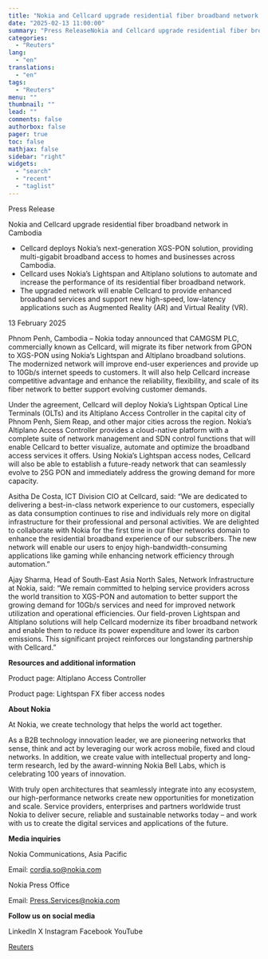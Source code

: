 ```yaml
---
title: "Nokia and Cellcard upgrade residential fiber broadband network in Cambodia"
date: "2025-02-13 11:00:00"
summary: "Press ReleaseNokia and Cellcard upgrade residential fiber broadband network in Cambodia Cellcard deploys Nokia’s next-generation XGS-PON solution, providing multi-gigabit broadband access to homes and businesses across Cambodia.Cellcard uses Nokia’s Lightspan and Altiplano solutions to automate and increase the performance of its residential fiber broadband network. The upgraded network will enable..."
categories:
  - "Reuters"
lang:
  - "en"
translations:
  - "en"
tags:
  - "Reuters"
menu: ""
thumbnail: ""
lead: ""
comments: false
authorbox: false
pager: true
toc: false
mathjax: false
sidebar: "right"
widgets:
  - "search"
  - "recent"
  - "taglist"
---
```


Press Release

Nokia and Cellcard upgrade residential fiber broadband network in Cambodia

* Cellcard deploys Nokia’s next-generation XGS-PON solution, providing multi-gigabit broadband access to homes and businesses across Cambodia.
* Cellcard uses Nokia’s Lightspan and Altiplano solutions to automate and increase the performance of its residential fiber broadband network.
* The upgraded network will enable Cellcard to provide enhanced broadband services and support new high-speed, low-latency applications such as Augmented Reality (AR) and Virtual Reality (VR).

13 February 2025

Phnom Penh, Cambodia – Nokia today announced that CAMGSM PLC, commercially known as Cellcard, will migrate its fiber network from GPON to XGS-PON using Nokia’s Lightspan and Altiplano broadband solutions. The modernized network will improve end-user experiences and provide up to 10Gb/s internet speeds to customers. It will also help Cellcard increase competitive advantage and enhance the reliability, flexibility, and scale of its fiber network to better support evolving customer demands.

Under the agreement, Cellcard will deploy Nokia’s Lightspan Optical Line Terminals (OLTs) and its Altiplano Access Controller in the capital city of Phnom Penh, Siem Reap, and other major cities across the region. Nokia’s Altiplano Access Controller provides a cloud-native platform with a complete suite of network management and SDN control functions that will enable Cellcard to better visualize, automate and optimize the broadband access services it offers. Using Nokia’s Lightspan access nodes, Cellcard will also be able to establish a future-ready network that can seamlessly evolve to 25G PON and immediately address the growing demand for more capacity.

Asitha De Costa, ICT Division CIO at Cellcard, said: “We are dedicated to delivering a best-in-class network experience to our customers, especially as data consumption continues to rise and individuals rely more on digital infrastructure for their professional and personal activities. We are delighted to collaborate with Nokia for the first time in our fiber networks domain to enhance the residential broadband experience of our subscribers. The new network will enable our users to enjoy high-bandwidth-consuming applications like gaming while enhancing network efficiency through automation.”

Ajay Sharma, Head of South-East Asia North Sales, Network Infrastructure at Nokia, said: “We remain committed to helping service providers across the world transition to XGS-PON and automation to better support the growing demand for 10Gb/s services and need for improved network utilization and operational efficiencies. Our field-proven Lightspan and Altiplano solutions will help Cellcard modernize its fiber broadband network and enable them to reduce its power expenditure and lower its carbon emissions. This significant project reinforces our longstanding partnership with Cellcard.”

**Resources and additional information**

Product page: Altiplano Access Controller

Product page: Lightspan FX fiber access nodes

**About Nokia**

At Nokia, we create technology that helps the world act together.

As a B2B technology innovation leader, we are pioneering networks that sense, think and act by leveraging our work across mobile, fixed and cloud networks. In addition, we create value with intellectual property and long-term research, led by the award-winning Nokia Bell Labs, which is celebrating 100 years of innovation.

With truly open architectures that seamlessly integrate into any ecosystem, our high-performance networks create new opportunities for monetization and scale. Service providers, enterprises and partners worldwide trust Nokia to deliver secure, reliable and sustainable networks today – and work with us to create the digital services and applications of the future.

**Media inquiries**

Nokia Communications, Asia Pacific

Email: cordia.so@nokia.com

Nokia Press Office

Email: Press.Services@nokia.com

**Follow us on social media**

LinkedIn X Instagram Facebook YouTube

[Reuters](https://www.tradingview.com/news/reuters.com,2025-02-13:newsml_GNXbc7mtP:0-nokia-and-cellcard-upgrade-residential-fiber-broadband-network-in-cambodia/)
